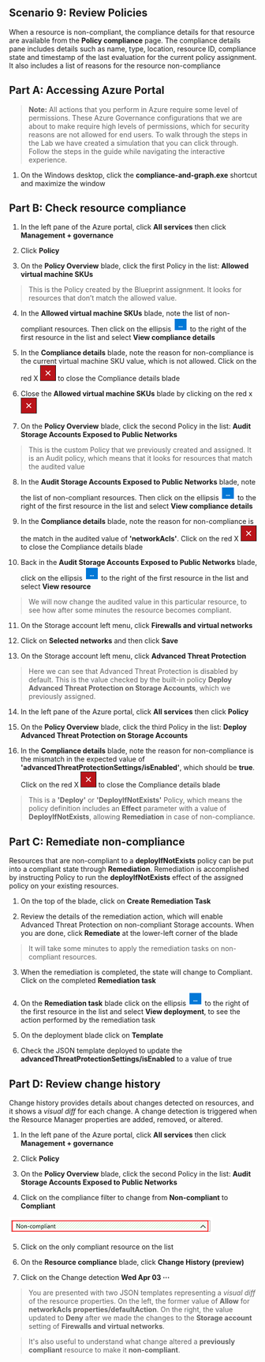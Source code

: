 ﻿## Scenario 9: Review Policies

When a resource is non-compliant, the compliance details for that resource are available from the **Policy compliance** page. The compliance details pane includes details such as name, type, location, resource ID, compliance state and timestamp of the last evaluation for the current policy assignment. It also includes a list of reasons for the resource non-compliance

## Part A: Accessing Azure Portal

   > **Note:**  All actions that you perform in Azure require some level of permissions. These Azure Governance configurations that we are about to make require high levels of permissions, which for security reasons are not allowed for end users.
   To walk through the steps in the Lab we have created a simulation that you can click through. Follow the steps in the guide while navigating the interactive experience.

1. On the Windows desktop, click the **compliance-and-graph.exe** shortcut and maximize the window

## Part B: Check resource compliance

1.	In the left pane of the Azure portal, click **All services** then click **Management + governance**

2.	Click **Policy**

3.	On the **Policy Overview** blade, click the first Policy in the list: **Allowed virtual machine SKUs**

> This is the Policy created by the Blueprint assignment. It looks for resources that don’t match the allowed value.

4.	In the **Allowed virtual machine SKUs** blade, note the list of non-compliant resources. Then click on the ellipsis ![ellipse icon](img/ellipses.png) to the right of the first resource in the list and select **View compliance details**

5.	In the **Compliance details** blade, note the reason for non-compliance is the current virtual machine SKU value, which is not allowed. Click on the red X ![redx icon](img/redX.png) to close the Compliance details blade

6.	Close the **Allowed virtual machine SKUs** blade by clicking on the red x ![redx icon](img/redX.png)

7.	On the **Policy Overview** blade, click the second Policy in the list: **Audit Storage Accounts Exposed to Public Networks**

> This is the custom Policy that we previously created and assigned. It is an Audit policy, which means that it looks for resources that match the audited value

8.	In the **Audit Storage Accounts Exposed to Public Networks** blade, note the list of non-compliant resources. Then click on the ellipsis ![ellipse icon](img/ellipses.png) to the right of the first resource in the list and select **View compliance details**

9.	In the **Compliance details** blade, note the reason for non-compliance is the match in the audited value of **'networkAcls'**. Click on the red X ![redx icon](img/redX.png) to close the Compliance details blade

10.	Back in the **Audit Storage Accounts Exposed to Public Networks** blade, click on the ellipsis ![ellipse icon](img/ellipses.png) to the right of the first resource in the list and select **View resource**

> We will now change the audited value in this particular resource, to see how after some minutes the resource becomes compliant.

11.	On the Storage account left menu, click **Firewalls and virtual networks**

12.	Click on **Selected networks** and then click **Save**

13.	On the Storage account left menu, click **Advanced Threat Protection**

> Here we can see that Advanced Threat Protection is disabled by default. This is the value checked by the built-in policy **Deploy Advanced Threat Protection on Storage Accounts**, which we previously assigned.

14.	In the left pane of the Azure portal, click **All services** then click **Policy**

15.	On the **Policy Overview** blade, click the third Policy in the list: **Deploy Advanced Threat Protection on Storage Accounts**

16.	In the **Compliance details** blade, note the reason for non-compliance is the mismatch in the expected value of **'advancedThreatProtectionSettings/isEnabled'**, which should be **true**. Click on the red X ![redx icon](img/redX.png) to close the Compliance details blade

> This is a **'Deploy'** or **'DeployIfNotExists'** Policy, which means the policy definition includes an **Effect** parameter with a value of **DeployIfNotExists**, allowing **Remediation** in case of non-compliance.

## Part C: Remediate non-compliance

Resources that are non-compliant to a **deployIfNotExists** policy can be put into a compliant state through **Remediation**. Remediation is accomplished by instructing Policy to run the **deployIfNotExists** effect of the assigned policy on your existing resources.

1.	On the top of the blade, click on **Create Remediation Task**

2.	Review the details of the remediation action, which will enable Advanced Threat Protection on non-compliant Storage accounts. When you are done, click **Remediate** at the lower-left corner of the blade

> It will take some minutes to apply the remediation tasks on non-compliant resources.

3.	When the remediation is completed, the state will change to Compliant. Click on the completed **Remediation task**

4.	On the **Remediation task** blade click on the ellipsis ![ellipse icon](img/ellipses.png) to the right of the first resource in the list and select **View deployment**, to see the action performed by the remediation task

5.	On the deployment blade click on **Template**

6.	Check the JSON template deployed to update the **advancedThreatProtectionSettings/isEnabled** to a value of true

## Part D: Review change history

Change history provides details about changes detected on resources, and it shows a *visual diff* for each change. A change detection is triggered when the Resource Manager properties are added, removed, or altered.

1.	In the left pane of the Azure portal, click **All services** then click **Management + governance**

2.	Click **Policy**

3.	On the **Policy Overview** blade, click the second Policy in the list: **Audit Storage Accounts Exposed to Public Networks**

4.	Click on the compliance filter to change from **Non-compliant** to **Compliant**

![Compliance filter](img/filter.png)

5.	Click on the only compliant resource on the list

6.	On the **Resource compliance** blade, click **Change History (preview)**

7.	Click on the Change detection **Wed Apr 03 ···**

> You are presented with two JSON templates representing a *visual diff* of the resource properties. On the left, the former value of **Allow** for **networkAcls properties/defaultAction**. On the right, the value updated to **Deny** after we made the changes to the **Storage account** setting of **Firewalls and virtual networks**.

> It's also useful to understand what change altered a **previously compliant** resource to make it **non-compliant**.

